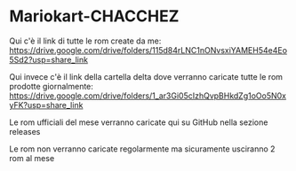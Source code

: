 # Mariokart-CHACCHEZ
Qui c'è il link di tutte le rom create da me: https://drive.google.com/drive/folders/115d84rLNC1nONvsxiYAMEH54e4Eo5Sd2?usp=share_link

Qui invece c'è il link della cartella delta dove verranno caricate tutte le rom prodotte giornalmente: https://drive.google.com/drive/folders/1_ar3Gi05cIzhQvpBHkdZg1oOo5N0xyFK?usp=share_link

Le rom ufficiali del mese verranno caricate qui su GitHub nella sezione releases

Le rom non verranno caricate regolarmente ma sicuramente usciranno 2 rom al mese
